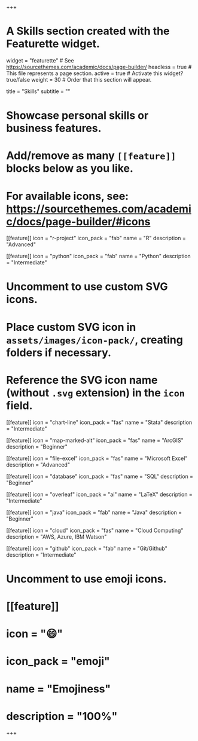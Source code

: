 +++
# A Skills section created with the Featurette widget.
widget = "featurette"  # See https://sourcethemes.com/academic/docs/page-builder/
headless = true  # This file represents a page section.
active = true  # Activate this widget? true/false
weight = 30  # Order that this section will appear.

title = "Skills"
subtitle = ""

# Showcase personal skills or business features.
# 
# Add/remove as many `[[feature]]` blocks below as you like.
# 
# For available icons, see: https://sourcethemes.com/academic/docs/page-builder/#icons

[[feature]]
  icon = "r-project"
  icon_pack = "fab"
  name = "R"
  description = "Advanced"
  
[[feature]]
  icon = "python"
  icon_pack = "fab"
  name = "Python"
  description = "Intermediate"
  
  # Uncomment to use custom SVG icons.
# Place custom SVG icon in `assets/images/icon-pack/`, creating folders if necessary.
# Reference the SVG icon name (without `.svg` extension) in the `icon` field.
[[feature]]
   icon = "chart-line"
   icon_pack = "fas"
   name = "Stata"
   description = "Intermediate"
   
 [[feature]]
  icon = "map-marked-alt"
  icon_pack = "fas"
  name = "ArcGIS"
  description = "Beginner"
  
 [[feature]]
  icon = "file-excel"
  icon_pack = "fas"
  name = "Microsoft Excel"
  description = "Advanced"

[[feature]]
  icon = "database"
  icon_pack = "fas"
  name = "SQL"
  description = "Beginner"

[[feature]]
  icon = "overleaf"
  icon_pack = "ai"
  name = "LaTeX"
  description = "Intermediate"

[[feature]]
  icon = "java"
  icon_pack = "fab"
  name = "Java"
  description = "Beginner"
  
  [[feature]]
  icon = "cloud"
  icon_pack = "fas"
  name = "Cloud Computing"
  description = "AWS, Azure, IBM Watson"
  
   [[feature]]
  icon = "github"
  icon_pack = "fab"
  name = "Git/Github"
  description = "Intermediate"
  

# Uncomment to use emoji icons.
# [[feature]]
#  icon = ":smile:"
#  icon_pack = "emoji"
#  name = "Emojiness"
#  description = "100%"  



+++
